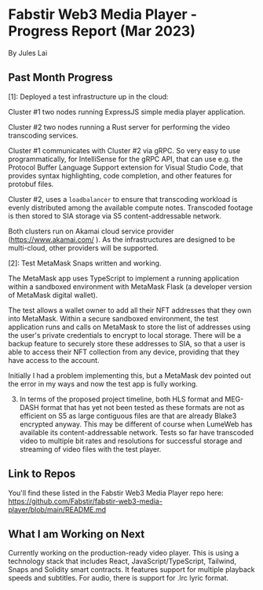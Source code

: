 
# Fabstir Web3 Media Player - Progress Report (Mar 2023)
By Jules Lai

## Past Month Progress

[1]: Deployed a test infrastructure up in the cloud:

Cluster #1 two nodes running ExpressJS simple media player application.

Cluster #2 two nodes running a Rust server for performing the video transcoding services.

Cluster #1 communicates with Cluster #2 via gRPC. So very easy to use programmatically, for IntelliSense for the gRPC API, that can use e.g. the Protocol Buffer Language Support extension for Visual Studio Code, that provides syntax highlighting, code completion, and other features for protobuf files.

Cluster #2, uses a `loadbalancer` to ensure that transcoding workload is evenly distributed among the available compute notes. Transcoded footage is then stored to SIA storage via S5 content-addressable network.

Both clusters run on Akamai cloud service provider (https://www.akamai.com/ ). As the infrastructures are designed to be multi-cloud, other providers will be supported.

[2]: Test MetaMask Snaps written and working.

The MetaMask app uses TypeScript to implement a running application within a sandboxed environment with MetaMask Flask (a developer version of MetaMask digital wallet).

The test allows a wallet owner to add all their NFT addresses that they own into MetaMask. Within a secure sandboxed environment, the test application runs and calls on MetaMask to store the list of addresses using the user's private credentials to encrypt to local storage. There will be a backup feature to securely store these addresses to SIA, so that a user is able to access their NFT collection from any device, providing that they have access to the account.

Initially I had a problem implementing this, but a MetaMask dev pointed out the error in my ways and now the test app is fully working.

3. In terms of the proposed project timeline, both HLS format and MEG-DASH format that has yet not been tested as these formats are not as efficient on S5 as large contiguous files are that are already Blake3 encrypted anyway. This may be different of course when LumeWeb has available its content-addressable network. Tests so far have transcoded video to multiple bit rates and resolutions for successful storage and streaming of video files with the test player.

## Link to Repos

You'll find these listed in the Fabstir Web3 Media Player repo here: https://github.com/Fabstir/fabstir-web3-media-player/blob/main/README.md

## What I am Working on Next

Currently working on the production-ready video player. This is using a technology stack that includes React, JavaScript/TypeScript, Tailwind, Snaps and Solidity smart contracts. It features support for multiple playback speeds and subtitles. For audio, there is support for .lrc lyric format.
